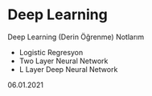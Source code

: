# Deep Learning
Deep Learning (Derin Öğrenme) Notlarım

* Logistic Regresyon
* Two Layer Neural Network
* L Layer Deep Neural Network

06.01.2021

